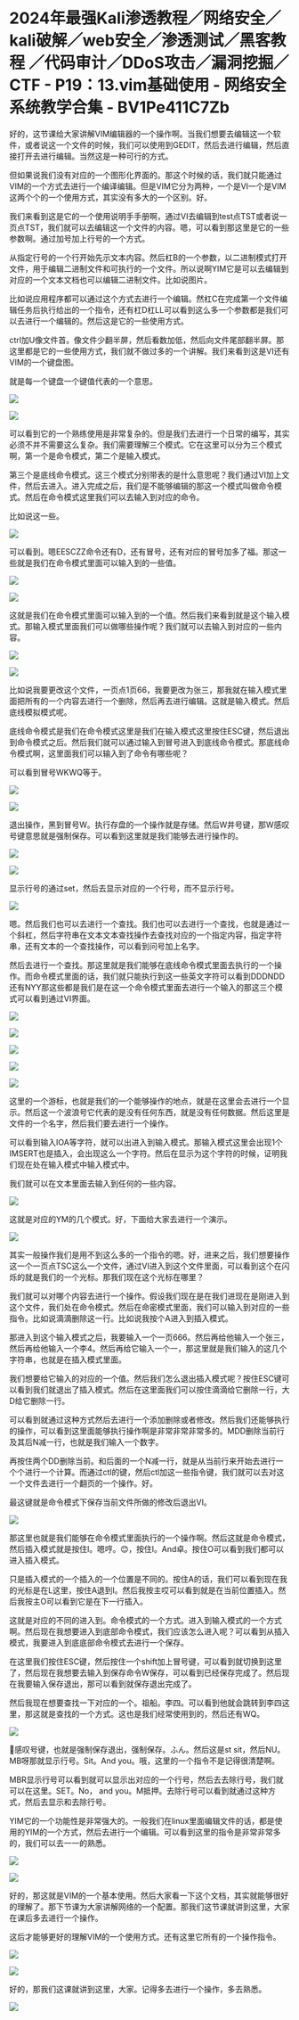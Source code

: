 # 2024年最强Kali渗透教程／网络安全／kali破解／web安全／渗透测试／黑客教程 ／代码审计／DDoS攻击／漏洞挖掘／CTF - P19：13.vim基础使用 - 网络安全系统教学合集 - BV1Pe411C7Zb

好的，这节课给大家讲解VIM编辑器的一个操作啊。当我们想要去编辑这一个软件，或者说这一个文件的时候，我们可以使用到GEDIT，然后去进行编辑，然后直接打开去进行编辑。当然这是一种可行的方式。

但如果说我们没有对应的一个图形化界面的。那这个时候的话，我们就只能通过VIM的一个方式去进行一个编译编辑。但是VIM它分为两种，一个是VI一个是VIM这两个个的一个使用方式，其实没有多大的一个区别。好。

我们来看到这是它的一个使用说明手手册啊，通过VI去编辑到test点TST或者说一页点TST，我们就可以去编辑这一个文件的内容。嗯，可以看到那这里是它的一些参数啊。通过加号加上行号的一个方式。

从指定行号的一个行开始先示文本内容。然后杠B的一个参数，以二进制模式打开文件，用于编辑二进制文件和可执行的一个文件。所以说啊YIM它是可以去编辑到对应的一个文本文档也可以编辑二进制文件。比如说图片。

比如说应用程序都可以通过这个方式去进行一个编辑。然杠C在完成第一个文件编辑任务后执行给出的一个指令，还有杠D杠LL可以看到这么多一个参数都是我们可以去进行一个编辑的。然后这是它的一些使用方式。

ctrl加U像文件首。像文件少翻半屏，然后看数加低，然后向文件尾部翻半屏。那这里都是它的一些使用方式，我们就不做过多的一个讲解。我们来看到这是VI还有VIM的一个键盘图。

就是每一个键盘一个键值代表的一个意思。

![](img/851ed9850218bcffabe302638417bfca_1.png)

![](img/851ed9850218bcffabe302638417bfca_2.png)

可以看到它的一个熟练使用是非常复杂的。但是我们去进行一个日常的编写，其实必须不并不需要这么复杂。我们需要理解三个模式。它在这里可以分为三个模式啊，第一个是命令模式，第二个是输入模式。

第三个是底线命令模式。这三个模式分别带表的是什么意思呢？我们通过VI加上文件，然后去进入。进入完成之后，我们是不能够编辑的那这一个模式叫做命令模式。然后在命令模式这里我们可以去输入到对应的命令。

比如说这一些。

![](img/851ed9850218bcffabe302638417bfca_4.png)

可以看到。嗯EESCZZ命令还有D，还有冒号，还有对应的冒号加多了福。那这一些就是我们在命令模式里面可以输入到的一些值。



![](img/851ed9850218bcffabe302638417bfca_6.png)

![](img/851ed9850218bcffabe302638417bfca_7.png)

这就是我们在命令模式里面可以输入到的一个值。然后我们来看到就是这个输入模式。那输入模式里面我们可以做哪些操作呢？我们就可以去输入到对应的一些内容。



![](img/851ed9850218bcffabe302638417bfca_9.png)

![](img/851ed9850218bcffabe302638417bfca_10.png)

比如说我要更改这个文件，一页点1页66，我要更改为张三，那我就在输入模式里面把所有的一个内容去进行一个删除，然后再去进行编辑。这就是输入模式。然后底线模拟模式呢。

底线命令模式是我们在命令模式这里是我们在输入模式这里按住ESC键，然后退出到命令模式之后。然后我们就可以通过输入到冒号进入到底线命令模式。那底线命令模式啊，这里面我们可以输入到了命令有哪些呢？

可以看到冒号WKWQ等于。

![](img/851ed9850218bcffabe302638417bfca_12.png)

![](img/851ed9850218bcffabe302638417bfca_13.png)

退出操作，黑到冒号W。执行存盘的一个操作就是存储。然后W井号键，那W感叹号键意思就是强制保存。可以看到这里就是我们能够去进行操作的。



![](img/851ed9850218bcffabe302638417bfca_15.png)

![](img/851ed9850218bcffabe302638417bfca_16.png)

显示行号的通过set，然后去显示对应的一个行号，而不显示行号。

![](img/851ed9850218bcffabe302638417bfca_18.png)

嗯。然后我们也可以去进行一个查找。我们也可以去进行一个查找，也就是通过一个斜杠，然后字符串在文本文本查找操作去查找对应的一个指定内容，指定字符串，还有文本的一个查找操作，可以看到问号加上名字。

然后去进行一个查找。那这里就是我们能够在底线命令模式里面去执行的一个操作。而命令模式里面的话，我们就只能执行到这一些英文字符可以看到DDDNDD还有NYY那这些都是我们是在这一个命令模式里面去进行一个输入的那这三个模式可以看到通过VI界面。



![](img/851ed9850218bcffabe302638417bfca_20.png)

![](img/851ed9850218bcffabe302638417bfca_21.png)

![](img/851ed9850218bcffabe302638417bfca_22.png)

![](img/851ed9850218bcffabe302638417bfca_23.png)

![](img/851ed9850218bcffabe302638417bfca_24.png)

这里的一个游标，也就是我们的一个能够操作的地点，就是在这里会去进行一个显示。然后这一个波浪号它代表的是没有任何东西，就是没有任何数据。然后这里是文件的一个名字，然后我们要去进行一个操作。

可以看到输入IOA等字符，就可以出进入到输入模式。那输入模式这里会出现1个IMSERT也是插入，会出现这么一个字符。然后在显示为这个字符的时候，证明我们现在处在输入模式中输入模式中。

我们就可以在文本里面去输入到任何的一些内容。

![](img/851ed9850218bcffabe302638417bfca_26.png)

这就是对应的YM的几个模式。好，下面给大家去进行一个演示。

![](img/851ed9850218bcffabe302638417bfca_28.png)

其实一般操作我们是用不到这么多的一个指令的嗯。好，进来之后，我们想要操作这一个一页点TSC这么一个文件，通过VI进入到这个文件里面，可以看到这个在闪烁的就是我们的一个光标。那我们现在这个光标在哪里？

我们就可以对哪个内容去进行一个操作。假设我们现在是在我们进现在是刚进入到这个文件，我们处在命令模式。然后在命密模式里面，我们可以输入到对应的一些指令。比如说滴滴删除这一行。比如说我按个A进入到插入模式。

那进入到这个输入模式之后，我要输入一个一页666。然后再给他输入一个张三，然后再给他输入一个李4。然后再给它输入一个一，那这里就是我们输入的这几个字符串，也就是在插入模式里面。

我们想要给它输入的对应的一个值。然后我们怎么退出插入模式呢？按住ESC键可以看到我们就退出了插入模式。然后在这里面我们可以按住滴滴给它删除一行，大D给它删除一行。

可以看到就通过这种方式然后去进行一个添加删除或者修改。然后我们还能够执行的操作，可以看到这里面能够执行操作啊是非常非常非常多的。MDD删除当前行及其后N减一行，也就是我们输入一个数字。

再按住两个DD删除当前。和后面的一个N减一行，就是从当前行来开始去进行一个个进行一个计算。而通过ctl的键，然后ctl加这一些指令键，我们就可以去对这一个文件去进行一个翻页的一个操作。好。

最这键就是命令模式下保存当前文件所做的修改后退出VI。

![](img/851ed9850218bcffabe302638417bfca_30.png)

那这里也就是我们能够在命令模式里面执行的一个操作啊。然后这就是命令模式，然后插入模式就是按住I。嗯哼。😊，按住I。And卓。按住O可以看到我们都可以进入插入模式。

只是插入模式的一个插入的一个位置是不同的。按住A的话，我们可以看到现在我的光标是在L这里，按住A退到I。然后我按主哎可以看到就是在当前位置插入。然后我按主O可以看到它是在下一行插入。

这就是对应的不同的进入到。命令模式的一个方式。进入到输入模式的一个方式啊。然后现在我想要进入到底部命令模式，我们应该怎么进入呢？可以看到从插入模式，我要进入到底底部命令模式去进行一个保存。

在这里我们按住ESC键，然后按住一个shift加上冒号键，可以看到就切换到这里了，然后现在我想要去输入到保存命令W保存，可以看到已经保存完成了。然后现在我要输入保存退出，那可以看到就保存退出完成了。

然后我现在想要查找一下对应的一个。祖船。李四。可以看到他就会跳转到李四这里，那这就是查找的一个方式。这也是我们经常使用到的，然后还有WQ。



![](img/851ed9850218bcffabe302638417bfca_32.png)

🤧感叹号键，也就是强制保存退出，强制保存。ふん。然后这是st sit，然后NU。MB呀那就显示行号。Sit。And you。哦，这里的一个指令不是记得很清楚啊。

MBR显示行号可以看到就可以显示出对应的一个行号，然后去去除行号，我们就可以在这里。SET。No， and you。M抵押。去除行号可以看到就通过这种方式，然后去显示和去除行号。

YIM它的一个功能性是非常强大的。一般我们在linux里面编辑文件的话，都是使用的YIM的一个方式，然后去进行一个编辑。可以看到这里的指令是非常非常多的，我们可以去一一的熟悉。



![](img/851ed9850218bcffabe302638417bfca_34.png)

![](img/851ed9850218bcffabe302638417bfca_35.png)

好的，那这就是VIM的一个基本使用。然后大家看一下这个文档，其实就能够很好的理解了。那下节课为大家讲解网络的一个配置。那我们这节课就讲到这里，大家在课后多去进行一个操作。

这后才能够更好的理解VIM的一个使用方式。还有这里它所有的一个操作指令。

![](img/851ed9850218bcffabe302638417bfca_37.png)

![](img/851ed9850218bcffabe302638417bfca_38.png)

好的，那我们这课就讲到这里，大家。记得多去进行一个操作，多去熟悉。

![](img/851ed9850218bcffabe302638417bfca_40.png)